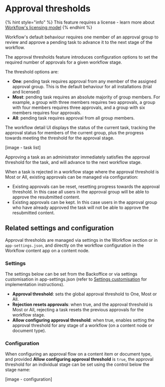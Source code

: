 # Approval thresholds

{% hint style="info" %}
This feature requires a license - learn more about [Workflow's licensing model](https://umbraco.com/products/umbraco-workflow)
{% endhint %}

Workflow's default behaviour requires one member of an approval group to review and approve a pending task to advance it to the next stage of the workflow. 

The approval thresholds feature introduces configuration options to set the required number of approvals for a given workflow stage.

The threshold options are:

 - **One**: pending task requires approval from any member of the assigned approval group. This is the default behaviour for all installations (trial and licensed)
 - **Most**: pending task requires an absolute majority of group members. For example, a group with three members requires two approvals, a group with four members requires three approvals, and a group with six members requires four approvals.
 - **All**: pending task requires approval from all group members.

The workflow detail UI displays the status of the current task, tracking the approval status for members of the current group, plus the progress towards meeting the threshold for the approval stage.

[image - task list]

Approving a task as an administrator immediately satisfies the approval threshold for the task, and will advance to the next workflow stage.

When a task is rejected in a workflow stage where the approval threshold is Most or All, existing approvals can be managed via configuration:
 - Existing approvals can be reset, resetting progress towards the approval threshold. In this case all users in the approval group will be able to approve the resubmitted content.
 - Existing approvals can be kept. In this case users in the approval group who have already approved the task will not be able to approve the resubmitted content. 

## Related settings and configuration

Approval thresholds are managed via settings in the Workflow section or in `app-settings.json`, and directly on the workflow configuration in the Workflow content app on a content node.

### Settings
The settings below can be set from the Backoffice or via settings customisation in app-settings.json (refer to [Settings customisation](https://docs.umbraco.com/umbraco-workflow/getting-started/configuration#settingscustomization) for implementation instructions).

 - **Approval threshold**: sets the global approval threshold to One, Most or All.
 - **Rejection resets approvals**: when true, and the approval threshold is Most or All, rejecting a task resets the previous approvals for the workflow stage.
 - **Allow configuring approval threshold**: when true, enables setting the approval threshold for any stage of a workflow (on a content node or document type).

### Configuration
When configuring an approval flow on a content item or document type, and provided **Allow configuring approval threshold** is `true`, the approval threshold for an individual stage can be set using the control below the stage name:

[image - configuration]
